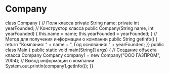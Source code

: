 # Company
class Company {
// Поля класса
private String name;
    private int yearFounded;
// Конструктор класса
public Company(String name, int yearFounded) {
    this.name = name;
    this.yearFounded = yearFounded;    }
    // Метод для получения информации о компании
    public String getInfo() {
        return "Компания: " + name + ", Год основания: " + yearFounded;
    }}
public class Main {
    public static void main(String[] args) {
        // Создание объекта класса Company
        Company company1 = new Company("ООО ГАЗПРОМ", 2004);
        // Вывод информации о компании
        System.out.println(company1.getInfo());
    }}
